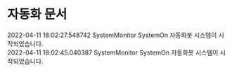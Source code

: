 # 자동화 문서

2022-04-11 18:02:27.548742 SystemMonitor SystemOn 자동화봇 시스템이 시작되었습니다.  
2022-04-11 18:02:45.040387 SystemMonitor SystemOn 자동화봇 시스템이 시작되었습니다.  
